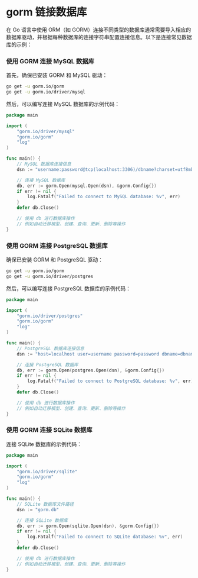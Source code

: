 # gorm 链接数据库

在 Go 语言中使用 ORM（如 GORM）连接不同类型的数据库通常需要导入相应的数据库驱动，并根据每种数据库的连接字符串配置连接信息。以下是连接常见数据库的示例：

### 使用 GORM 连接 MySQL 数据库

首先，确保已安装 GORM 和 MySQL 驱动：

```bash
go get -u gorm.io/gorm
go get -u gorm.io/driver/mysql
```

然后，可以编写连接 MySQL 数据库的示例代码：

```go
package main

import (
    "gorm.io/driver/mysql"
    "gorm.io/gorm"
    "log"
)

func main() {
    // MySQL 数据库连接信息
    dsn := "username:password@tcp(localhost:3306)/dbname?charset=utf8mb4&parseTime=True&loc=Local"

    // 连接 MySQL 数据库
    db, err := gorm.Open(mysql.Open(dsn), &gorm.Config{})
    if err != nil {
        log.Fatalf("Failed to connect to MySQL database: %v", err)
    }
    defer db.Close()

    // 使用 db 进行数据库操作
    // 例如自动迁移模型、创建、查询、更新、删除等操作
}
```

### 使用 GORM 连接 PostgreSQL 数据库

确保已安装 GORM 和 PostgreSQL 驱动：

```bash
go get -u gorm.io/gorm
go get -u gorm.io/driver/postgres
```

然后，可以编写连接 PostgreSQL 数据库的示例代码：

```go
package main

import (
    "gorm.io/driver/postgres"
    "gorm.io/gorm"
    "log"
)

func main() {
    // PostgreSQL 数据库连接信息
    dsn := "host=localhost user=username password=password dbname=dbname port=5432 sslmode=disable TimeZone=Asia/Shanghai"

    // 连接 PostgreSQL 数据库
    db, err := gorm.Open(postgres.Open(dsn), &gorm.Config{})
    if err != nil {
        log.Fatalf("Failed to connect to PostgreSQL database: %v", err)
    }
    defer db.Close()

    // 使用 db 进行数据库操作
    // 例如自动迁移模型、创建、查询、更新、删除等操作
}
```

### 使用 GORM 连接 SQLite 数据库

连接 SQLite 数据库的示例代码：

```go
package main

import (
    "gorm.io/driver/sqlite"
    "gorm.io/gorm"
    "log"
)

func main() {
    // SQLite 数据库文件路径
    dsn := "gorm.db"

    // 连接 SQLite 数据库
    db, err := gorm.Open(sqlite.Open(dsn), &gorm.Config{})
    if err != nil {
        log.Fatalf("Failed to connect to SQLite database: %v", err)
    }
    defer db.Close()

    // 使用 db 进行数据库操作
    // 例如自动迁移模型、创建、查询、更新、删除等操作
}
```

